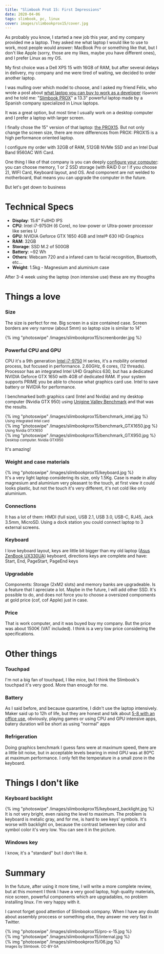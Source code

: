 ```yaml
---
title: "Slimbook ProX 15: First Impressions"
date: 2020-04-06
tags: slimbook, pc, linux
cover: images/slimbookprox15/cover.jpg
---
```


As probably you know, I started a new job this year, and my company provided me a laptop. They asked me what laptop I would like to use to work, most people would answer: MacBook Pro or something like that, but I don't like Apple (sorry, those are my likes, maybe you have different ones), and I prefer Linux as my OS.

My first choice was a Dell XPS 15 with 16GB of RAM, but after several delays in delivery, my company and me were tired of waiting, we decided to order another laptop.

I was mulling over which model to choose, and I asked my friend Félix, who wrote a post about [what laptop you can buy to work as a developer](https://felixgomez.eu/2019/12/01/que-ordenador-me-compro-para-desarrollar-ii/) <small>(Spanish)</small> and he told me: "[Slimbook PROX](https://slimbook.es/prox)" a 13.3" powerful laptop made by a Spanish company specialized in Linux laptops.

It was a great option, but most time I usually work on a desktop computer and I prefer a laptop with larger screen.

I finally chose the 15" version of that laptop: [the PROX15](https://slimbook.es/prox15). But not only change the screen size, there are more differences from PROX: PROX15 is a high performance oriented laptop. 

I configure my order with 32GB of RAM, 512GB NVMe SSD and an Intel Dual Band 9560AC Wifi Card.

One thing I like of that company is you can deeply [configure your computer](https://slimbook.es/en/store/slimbook-pro-x-15/prox15-comprar): you can choose memory, 1 or 2 SSD storage (with RAID 0 or ! if you choose 2), WIFI Card, Keyboard layout, and OS. And component are not welded to motherboard, that means you can upgrade the computer in the future. 

But let's get down to business

# Technical Specs

* **Display**: 15.6" FullHD IPS
* **CPU**: Intel i7-9750H (6 Core), no low-power or Ultra-power processor like series U
* **GPU**: NVIDIA Geforce GTX 1650 4GB and Intel® 630 HD Graphics
* **RAM**: 32GB
* **Storage**: SSD M.2 of 500GB
* **Battery**: ~92 Wh
* **Others**: Webcam 720 and a infared cam to facial recognition, Bluetooth, etc...
* **Weight**: 1.5kg - Magnesium and aluminium case


After 3-4 week using the laptop (non intensive use) these are my thougths


# Things a love
### Size
The size is perfect for me. Big screen in a size contained case. Screen borders are very narrow (about 5mm) so laptop size is similar to 14"

{% img "photoswipe" /images/slimbookprox15/screenborder.jpg %}

### Powerful CPU and GPU
CPU it's a 9th generation [Intel i7-9750](https://www.intel.co.uk/content/www/uk/en/products/processors/core/i7-processors/i7-9750h.html) H series, it's a mobility oriented process, but focused in performance. 2.60GHz, 6 cores, (12 threads). 
Processor has an integrated Intel UHD Graphics 630, but has a dedicated NVIDIA Geforce GTX 1650 with 4GB of dedicated RAM. If your system supports PRIME you be able to choose what graphics card use. Intel to save battery or NVIDIA for performance.

I benchmarked both graphics card (Intel and Nvidia) and my desktop computer (Nvidia GTX 950) using [Unigine Valley Benchmark](https://benchmark.unigine.com/valley) and that was the results.

<div class="mb-3 left-33">
 {% img "photoswipe" /images/slimbookprox15/benchmark_intel.jpg %}
 <small>Using integrated Intel card</small>
</div>
<div class="mb-3 left-33">
 {% img "photoswipe" /images/slimbookprox15/benchmark_GTX1650.jpg %}
 <small>Using Nvidia GTX1650</small>
</div>
<div class="mb-3 left-33">
 {% img "photoswipe" /images/slimbookprox15/benchmark_GTX950.jpg %}
 <small>Desktop computer. Nvidia GTX950</small>
</div>
<div class="clearfix"></div>

It's amazing! 

 

### Weight and case materials
<div class="mb-3 right-50">
{% img "photoswipe" /images/slimbookprox15/keyboard.jpg %}
</div>
It's a very light laptop considering its size, only 1.5Kg. Case is made in alloy magnesium and aluminium very pleasant to the touch, at first view it could looks plastic, but not the touch it's very different, it's not cold like only aluminium.  


### Connections
It has a lot of them: HMDI (full size), USB 2.1, USB 3.0, USB-C, RJ45, Jack 3.5mm, MicroSD.
Using a dock station you could connect laptop to 3 external screens.  

### Keyboard
I love keyboard layout, keys are little bit bigger than my old laptop ([Asus ZenBook UX330UA](https://www.asus.com/es/Laptops/ASUS-ZenBook-UX330UA/)) keyboard, directions keys are complete and have: Start, End, PageStart, PageEnd keys


### Upgradable
Components: Storage (2xM2 slots) and memory banks are upgradeable. Is a feature that I apreciate a lot. Maybe in the future, I will add other SSD. It's possible to do, and does not force you to choose a oversized compoments at gold price (cof, cof Apple) just in case.
<div class="clearfix"></div>

### Price
That is work computer, and it was buyed buy my company. But the price was about 1500€ (VAT included). I think is a very low price considering the specifications.


# Other things

### Touchpad
I'm not a big fan of touchpad, I like mice, but I think the Slimbook's touchpad it's very good. More than enough for me.

### Battery
As I said before, and because quarantine, I didn't use the laptop intensively. Maker said up to 12h of life, but they are honest and talk about [5-8 with an office use](https://slimbook.es/en/prox15-en#preguntasfreq), obviously, playing games or using CPU and GPU intensive apps, batery duration will be short as using "normal" apps

### Refrigeration
Doing graphics benchmark I guess fans were at maximum speed, there are a little bit noise, but in acceptable levels bearing in mind GPU was at 80ºC at maximum performance. I only felt the temperature in a small zone in the keyboard.

# Things I don't like

### Keyboard backlight
<div class="mb-3 right-33">
  {% img "photoswipe" /images/slimbookprox15/keyboard_backlight.jpg %}
</div>
It is not very bright, even raising the level to maximum. 
The problem is keyboard is metalic gray, and for me, is hard to see keys' symbols. 
It's worse with backlight on, because the contrast between key color and symbol color it's very low. 
You can see it in the picture.

### Windows key
I know, it's a "standard" but I don't like it.
<div class="clearfix"></div>

# Summary
In the future, after using it more time, I will write a more complete review, but at this moment I think I have a very good laptop, high quality materials, nice screen, powerful components which are upgradables, no problem installing linux. I'm very happy with it. 

I cannot forget good attention of Slimbook company. When I have any doubt about assembly proccess or something else, they answer me very fast in Twitter.

  


<div class="mb-3 left-33">
 {% img "photoswipe" /images/slimbookprox15/pro-x-15.jpg %}
</div>
<div class="mb-3 right-33">
 {% img "photoswipe" /images/slimbookprox15/internal.jpg %}
</div>
<div class="mb-3 right-33">
 {% img "photoswipe" /images/slimbookprox15/06.jpg %}
</div>

<div class="clearfix"></div>
<small>Images by Slimbook. CC-BY-SA</small> 



 



 









